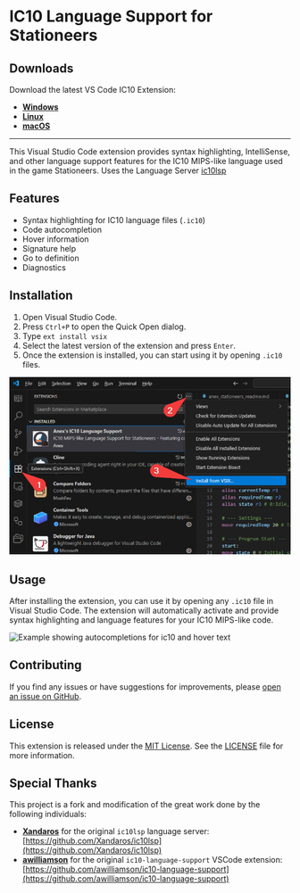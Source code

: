 # IC10 Language Support for Stationeers

## Downloads

Download the latest VS Code IC10 Extension:
- **[Windows](https://github.com/Anexgohan/Stationeers-ic10/releases/latest/download/ic10-language-support-Windows.vsix)**
- **[Linux](https://github.com/Anexgohan/Stationeers-ic10/releases/latest/download/ic10-language-support-Linux.vsix)**
- **[macOS](https://github.com/Anexgohan/Stationeers-ic10/releases/latest/download/ic10-language-support-macOS.vsix)**

---

This Visual Studio Code extension provides syntax highlighting, IntelliSense, and other language support features for the IC10 MIPS-like language used in the game Stationeers. Uses the Language Server [ic10lsp](https://github.com/Anexgohan/Stationeers-ic10/tree/main/ic10lsp)

## Features

- Syntax highlighting for IC10 language files (`.ic10`)
- Code autocompletion
- Hover information
- Signature help
- Go to definition
- Diagnostics

## Installation

1. Open Visual Studio Code.
2. Press `Ctrl+P` to open the Quick Open dialog.
3. Type `ext install vsix`
4. Select the latest version of the extension and press `Enter`.
5. Once the extension is installed, you can start using it by opening `.ic10` files.

![how-to-install-in-vscode](how-to-install-in-vscode.png)

## Usage

After installing the extension, you can use it by opening any `.ic10` file in Visual Studio Code. The extension will automatically activate and provide syntax highlighting and language features for your IC10 MIPS-like code.

![Example showing autocompletions for ic10 and hover text](./images/example_working.png)

## Contributing

If you find any issues or have suggestions for improvements, please [open an issue on GitHub](https://github.com/Anexgohan/Stationeers-ic10/issues).

## License

This extension is released under the [MIT License](https://opensource.org/licenses/MIT). See the [LICENSE](https://github.com/Anexgohan/Stationeers-ic10/blob/master/LICENSE) file for more information.

## Special Thanks

This project is a fork and modification of the great work done by the following individuals:

- **[Xandaros](https://github.com/Xandaros)** for the original `ic10lsp` language server: [https://github.com/Xandaros/ic10lsp](https://github.com/Xandaros/ic10lsp)
- **[awilliamson](https://github.com/awilliamson)** for the original `ic10-language-support` VSCode extension: [https://github.com/awilliamson/ic10-language-support](https://github.com/awilliamson/ic10-language-support)